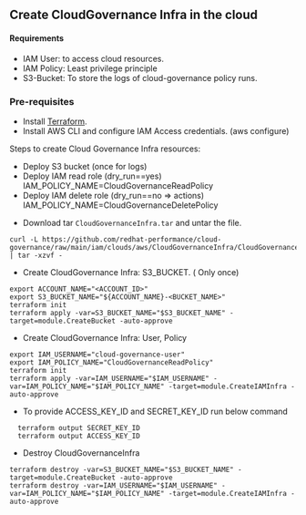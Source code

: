 ## Create CloudGovernance Infra in the cloud

#### Requirements

- IAM User: to access cloud resources.
- IAM Policy: Least privilege principle
- S3-Bucket: To store the logs of cloud-governance policy runs.

### Pre-requisites

- Install [Terraform](https://developer.hashicorp.com/terraform/tutorials/aws-get-started/install-cli).
- Install AWS CLI and configure IAM Access credentials. (aws configure)

Steps to create Cloud Governance Infra resources:

* Deploy S3 bucket (once for logs)
* Deploy IAM read role (dry_run==yes) IAM_POLICY_NAME=CloudGovernanceReadPolicy
* Deploy IAM delete role (dry_run==no => actions) IAM_POLICY_NAME=CloudGovernanceDeletePolicy

- Download tar `CloudGovernanceInfra.tar` and untar the file.

```shell
curl -L https://github.com/redhat-performance/cloud-governance/raw/main/iam/clouds/aws/CloudGovernanceInfra/CloudGovernanceInfra.tar | tar -xzvf -
```

- Create CloudGovernance Infra: S3_BUCKET. ( Only once)

```shell
export ACCOUNT_NAME="<ACCOUNT_ID>"
export S3_BUCKET_NAME="${ACCOUNT_NAME}-<BUCKET_NAME>"
terraform init
terraform apply -var=S3_BUCKET_NAME="$S3_BUCKET_NAME" -target=module.CreateBucket -auto-approve
```

- Create CloudGovernance Infra: User, Policy

```shell
export IAM_USERNAME="cloud-governance-user"
export IAM_POLICY_NAME="CloudGovernanceReadPolicy"
terraform init
terraform apply -var=IAM_USERNAME="$IAM_USERNAME" -var=IAM_POLICY_NAME="$IAM_POLICY_NAME" -target=module.CreateIAMInfra -auto-approve
```

- To provide ACCESS_KEY_ID and SECRET_KEY_ID run below command

```shell
  terraform output SECRET_KEY_ID
  terraform output ACCESS_KEY_ID

```

- Destroy CloudGovernanceInfra

```shell
terraform destroy -var=S3_BUCKET_NAME="$S3_BUCKET_NAME" -target=module.CreateBucket -auto-approve
terraform destroy -var=IAM_USERNAME="$IAM_USERNAME" -var=IAM_POLICY_NAME="$IAM_POLICY_NAME" -target=module.CreateIAMInfra -auto-approve
```
